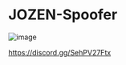 # JOZEN-Spoofer

![image](https://github.com/user-attachments/assets/d7bd786a-90dc-4faf-a027-a9b19d8a1821)


https://discord.gg/SehPV27Ftx

